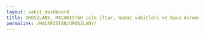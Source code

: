 ```yaml
---
layout: vakit_dashboard
title: OROSZLANY, MACARISTAN için iftar, namaz vakitleri ve hava durumu - ilçe/eyalet seç
permalink: /MACARISTAN/OROSZLANY/
---
```


<script type="text/javascript">
  var GLOBAL_COUNTRY = 'MACARISTAN';
  var GLOBAL_CITY = 'OROSZLANY';
  var GLOBAL_STATE = '';
  var lat = 72;
  var lon = 21;
</script>
